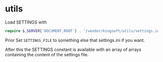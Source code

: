 # utils

Load SETTINGS with
```php
require $_SERVER['DOCUMENT_ROOT'] . '/vendor/kingsoft/utils/settings.inc.php';
```

Prior Set `SETTINGS_FILE` to something else that settings.ini if you want.

After this the SETTINGS constant is available with an array of arrays containing the content of the settings file.
